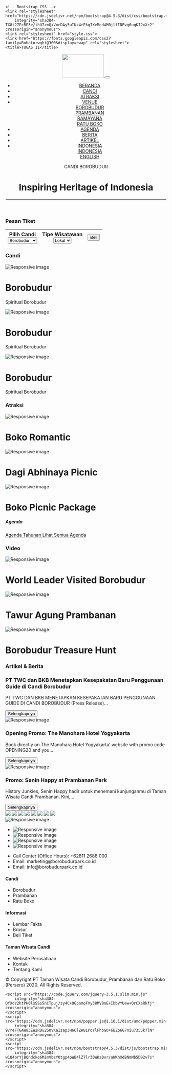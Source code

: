 <!doctype html>
<html lang="en">

<head>
    <!-- Required meta tags -->
    <meta charset="utf-8">
    <meta name="viewport" content="width=device-width, initial-scale=1">

    <!-- Bootstrap CSS -->
    <link rel="stylesheet" href="https://cdn.jsdelivr.net/npm/bootstrap@4.5.3/dist/css/bootstrap.min.css"
        integrity="sha384-TX8t27EcRE3e/ihU7zmQxVncDAy5uIKz4rEkgIXeMed4M0jlfIDPvg6uqKI2xXr2" crossorigin="anonymous">
    <link rel="stylesheet" href="style.css">
    <link href="https://fonts.googleapis.com/css2?family=Roboto:wght@300&display=swap" rel="stylesheet"> 
    <title>TUGAS 11</title>
</head>

<body>
    <header class="jumbotron pt-0 pb-1" style="background: url(asset/imag.jpg); background-size: cover;">
        <nav class="navbar navbar-expand-lg navbar-light" id="mainNav">
            <div class="container border-bottom border-light">
                <a class="navbar-brand" href="#">
                    <img src="asset/logo.png" width="130" height="72" alt="" loading="lazy">
                </a>
                <button class="navbar-toggler text-white bg-white" type="button" data-toggle="collapse"
                    data-target="#navbarSupportedContent" aria-controls="navbarSupportedContent" aria-expanded="false"
                    aria-label="Toggle navigation">
                    <span class="navbar-toggler-icon text-white bg-white"></span>
                </button>
                <div class="collapse navbar-collapse" id="navbarSupportedContent">
                    <ul class="navbar-nav ml-auto">
                        <li class="nav-item">
                            <a class="nav-link text-white" href="#">BERANDA</a>
                        </li>
                        <li class="nav-item">
                            <a class="nav-link text-white" href="candi">CANDI</a>
                        </li>
                        <li class="nav-item">
                            <a class="nav-link text-white" href="atraksi">ATRAKSI</a>
                        </li>
                        <li class="nav-item dropdown">
                            <a class="nav-link dropdown-toggle text-white" href="#" id="navbarDropdown" role="button"
                                data-toggle="dropdown" aria-haspopup="true" aria-expanded="false">
                                VENUE
                            </a>
                            <div class="dropdown-menu bg-transparent" style="border: none;" aria-labelledby="navbarDropdown">
                                <a class="dropdown-item text-white" href="venue">BOROBUDUR</a>
                                <div class="dropdown-divider"></div>
                                <a class="dropdown-item text-white" href="#">PRAMBANAN</a>
                                <div class="dropdown-divider"></div>
                                <a class="dropdown-item text-white" href="#">RAMAYANA</a>
                                <div class="dropdown-divider"></div>
                                <a class="dropdown-item text-white" href="#">RATU BOKO</a>
                            </div>
                        </li>
                        <li class="nav-item">
                            <a class="nav-link text-white" href="agenda">AGENDA</a>
                        </li>
                        <li class="nav-item">
                            <a class="nav-link text-white" href="#">BERITA</a>
                        </li>
                        <li class="nav-item">
                            <a class="nav-link text-white" href="#">ARTIKEL</a>
                        </li>
                        <li class="nav-item dropdown">
                            <a class="nav-link dropdown-toggle text-white" href="#" id="navbarDropdown" role="button"
                                data-toggle="dropdown" aria-haspopup="true" aria-expanded="false">
                                INDONESIA
                            </a>
                            <div class="dropdown-menu bg-transparent" style="border: none;" aria-labelledby="navbarDropdown">
                                <a class="dropdown-item text-white" href="#">INDONESIA</a>
                                <div class="dropdown-divider"></div>
                                <a class="dropdown-item text-white" href="#">ENGLISH</a>
                            </div>
                        </li>
                    </ul>
                </div>
            </div>
        </nav>
        <div class="container bawah">
            <p class="lead text-white">CANDI BOROBUDUR</p>
        <h1 class="text-white">Inspiring Heritage of Indonesia</h1>
        <hr class="my-4" style="border: 1px solid #fff;">
    </div>
    </header>
    <div class="container">
        <h3 class="text-left"><b>Pesan Tiket</b></h3>
        <table class="table table-bordered">
            <thead>
                <tr>
                    <th scope="col">Pilih Candi
                        <div class="form-group">
                            <select id="inputState" class="form-control">
                                <option selected>Borobudur</option>
                                <option>Prambanan</option>
                                <option>Ratu Bokok</option>
                            </select>
                        </div>
                    </th>
                    <th scope="col">Tipe Wisatawan
                        <div class="form-group">
                            <select id="inputState" class="form-control">
                                <option selected>Lokal</option>
                                <option>Asing</option>
                            </select>
                        </div>
                    </th>
                    <th scope="col">
                        <button type="submit" class="btn btn-warning float-left">Beli</button>
                    </th>
                </tr>
            </thead>
        </table>
    </div>
    <div id="pertama" class="container">
        <h3 class="text-left border-bottom border-warning"><b>Candi</b></h3>
        <div class="row">
            <div class="img-hover col-sm">
                <img src="asset/borobudur.jpg" alt="Responsive image" class="img-thumbnail">
                <div class="hover-konten">
                    <h1>Borobudur</h1>
                    <p>Spiritual Borobudur</p>
                </div>
            </div>
            <div class="col-sm">
                <img src="asset/prambanan.jpg" alt="Responsive image" class="img-thumbnail">
                <div class="hover-konten">
                    <h1>Borobudur</h1>
                    <p>Spiritual Borobudur</p>
                </div>
            </div>
            <div class="col-sm">
                <img src="asset/ratuboko.jpg" alt="Responsive image" class="img-thumbnail">
                <div class="hover-konten">
                    <h1>Borobudur</h1>
                    <p>Spiritual Borobudur</p>
                </div>
            </div>
        </div>
    </div>
    <div id="kedua" class="container">
        <h3 class="2 text-left border-bottom border-warning"><b>Atraksi</b></h3>
        <div class="row">
            <div class="img-hover2 col-sm">
                <img src="asset/1.jpeg" alt="Responsive image" class="img-thumbnail">
                <div class="hover-konten2">
                    <h1 class="h1">Boko Romantic</h1>
                </div>
            </div>
            <div class="img-hover2 col-sm">
                <img src="asset/2.jpg" alt="Responsive image" class="img-thumbnail">
                <div class="hover-konten2">
                    <h1>Dagi Abhinaya Picnic</h1>
                </div>
            </div>
            <div class="img-hover2 col-sm">
                <img src="asset/3.jpg" alt="Responsive image" class="img-thumbnail">
                <div class="hover-konten2">
                    <h1>Boko Picnic Package</h1>
                </div>
            </div>
        </div>
    </div>
    <section id="ketiga">
        <div class="row5">
            <div class="agenda">
                <h5 class="title"><b>Agenda</b></h5>
            </div>
            <div class="agenda2">
                <a class="btn" href="https://borobudurpark.com/event-tahun-ini">
                    Agenda Tahunan
                </a>
                <a class="btn" href="https://borobudurpark.com/event/">
                    Lihat Semua Agenda
                </a>
            </div>
        </div>
    </section>
    <div id="keempat" class="container">
        <h3 class="text-left border-bottom border-warning"><b>Video</b></h3>
        <div class="row">
            <div class="img-hover4 col-sm">
                <img src="asset/9.jpg" alt="Responsive image" class="img-thumbnail">
                <div class="hover-konten4">
                    <h1> World Leader Visited Borobudur </h1>
                </div>
            </div>
            <div class="img-hover4 col-sm">
                <img src="asset/10.jpg" alt="Responsive image" class="img-thumbnail">
                <div class="hover-konten4">
                    <h1> Tawur Agung Prambanan </h1>
                </div>
            </div>
            <div class="img-hover4 col-sm">
                <img src="asset/11.jpg" alt="Responsive image" class="img-thumbnail">
                <div class="hover-konten4">
                    <h1> Borobudur Treasure Hunt </h1>
                </div>
            </div>
        </div>
    </div>
    <div class="container ">
        <div class="row mt-3 border-top border-warning">
            <div class="col col-12 col-md-6">
                <h3><b>Artikel & Berita</b></h3>
            </div>
            <div class="col col-12 col-md-6">
                <div class="media mt-3">
                    <div class="media-body">
                        <h3 class=" text-left">PT TWC dan BKB Menetapkan Kesepakatan Baru Penggunaan Guide di
                            Candi Borobudur</h3>
                        <p> PT TWC DAN BKB MENETAPKAN KESEPAKATAN BARU PENGGUNAAN GUIDE DI CANDI BOROBUDUR (Press
                            Release)...</p>
                         <button type="button" class="btn btn-warning float-right">Selengkapnya</button>
                    </div>
                </div>
                <div class="media mt-3">
                    <img src="asset/berita.jpg" class="align-self-center mr-3" alt="Responsive image">
                    <div class="media-body">
                        <h3 class=" text-left">Opening Promo: The Manohara Hotel Yogyakarta</h3>
                        <p>  Book directly on The Manohara Hotel Yogyakarta’ website with promo code OPENING20 and you...</p>
                        <button type="button" class="btn btn-warning float-right">Selengkapnya</button>
                    </div>
                </div>
                <div class="media mt-3">
                    <img src="asset/berita2.jpg" class="align-self-center mr-3" alt="Responsive image">
                    <div class="media-body">
                        <h3 class=" text-left">Promo: Senin Happy at Prambanan Park</h3>
                        <p>   History Junkies, Senin Happy hadir untuk menemani kunjunganmu di Taman Wisata Candi Prambanan. Kini,...</p>
                        <button type="button" class="btn btn-warning float-right">Selengkapnya</button>
                    </div>
                </div>
            </div>
        </div>
    </div>
    </div>
    <section id="ketujuh">
        <div class="gambar7">
            <image class="" src="./asset/8.jpg" >
            <image class="" src="./asset/9.jpg" >
            <image class="" src="./asset/10.jpg" >
            <image class="" src="./asset/11.jpg" >
            <image class="" src="./asset/12.jpg" >
            <image class="" src="./asset/13.jpg" >
            <image class="" src="./asset/14.jpg" >
            <image class="" src="./asset/15.jpg" >
        </div>
    </section>
    <div class="container">
        <div class="row">
            <div class="col">
                <img src="asset/logobawah.png" alt="Responsive image" class="img-thumbnail">
            </div>
            <div class="col">
                <ul class="ul2 navbar-nav float-right mt-3 d-flex flex-row">
                    <li class="nav-item">
                        <img src="asset/twitter.png" alt="Responsive image" class="img-thumbnail">
                    </li>
                    <li class="nav-item">
                        <img src="asset/facebook.png" alt="Responsive image" class="img-thumbnail">
                    </li>
                    <li class="nav-item">
                        <img src="asset/instagram.png" alt="Responsive image" class="img-thumbnail">
                    </li>
                    <li class="nav-item">
                        <img src="asset/youtube.png" alt="Responsive image" class="img-thumbnail">
                    </li>
                    </ul>
            </div>
        </div>
        <div id="footer" class="row mt-3">
            <div class="col col-12 col-md-4">
                <ul class="list-unstyled mr-3 mt-3">
                    <li>Call Center (Office Hours): +62811 2688 000</li>
                    <li>Email: marketing@borobudurpark.co.id</li>
                    <li>Email: info@borobudurpark.co.id</li>
                </ul>
            </div>
            <div class="col col-12 col-md-2">
                <h4>Candi</h4>
                <ul class="list-unstyled">
                    <li>Borobudur</li>
                    <li>Prambanan</li>
                    <li>Ratu Boko</li>
            </div>
            <div class="col col-12 col-md-3">
                <h4>Informasi</h4>
                <ul class="list-unstyled">
                    <li>Lembar Fakta</li>
                    <li>Brosur</li>
                    <li>Beli Tiket</li>
            </div>
            <div class="col col-12 col-md-3">
                <h4>Taman Wisata Candi</h4>
                <ul class="list-unstyled">
                    <li>Website Perusahaan</li>
                    <li>Kontak</li>
                    <li>Tentang Kami</li>
            </div>
        </div>
        <Div class="mt-3">
            <p class="footer text-center">© Copyright PT Taman Wisata Candi Borobudur, Prambanan dan Ratu Boko (Persero) 2020. All Rights Reserved.</p>
        </Div>
    </div>

    <script src="https://code.jquery.com/jquery-3.5.1.slim.min.js"
        integrity="sha384-DfXdz2htPH0lsSSs5nCTpuj/zy4C+OGpamoFVy38MVBnE+IbbVYUew+OrCXaRkfj" crossorigin="anonymous">
    </script>
    <script src="https://cdn.jsdelivr.net/npm/popper.js@1.16.1/dist/umd/popper.min.js"
        integrity="sha384-9/reFTGAW83EW2RDu2S0VKaIzap3H66lZH81PoYlFhbGU+6BZp6G7niu735Sk7lN" crossorigin="anonymous">
    </script>
    <script src="https://cdn.jsdelivr.net/npm/bootstrap@4.5.3/dist/js/bootstrap.min.js"
        integrity="sha384-w1Q4orYjBQndcko6MimVbzY0tgp4pWB4lZ7lr30WKz0vr/aWKhXdBNmNb5D92v7s" crossorigin="anonymous">
    </script>
</body>

</html>
